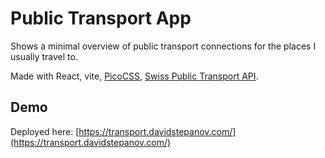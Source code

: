 # Public Transport App

Shows a minimal overview of public transport connections for the places I usually travel to.

Made with React, vite, [PicoCSS](https://picocss.com/), [Swiss Public Transport API](https://transport.opendata.ch/).

## Demo

Deployed here: [https://transport.davidstepanov.com/](https://transport.davidstepanov.com/)
